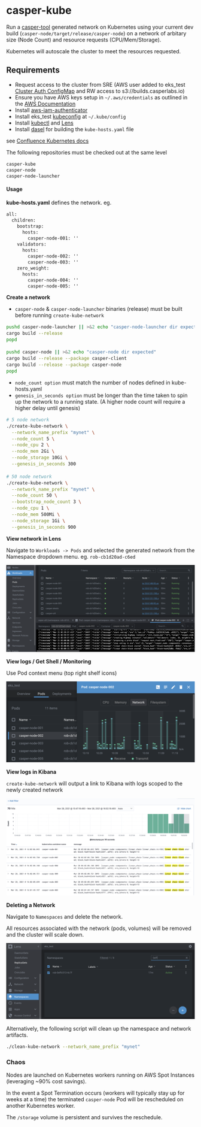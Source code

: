 # casper-kube

Run a [casper-tool](https://github.com/dwerner/casper-test-ansible/blob/main/casper-tool.py) generated network on Kubernetes using your current dev build (`casper-node/target/release/casper-node`) on a network of arbitary size (Node Count) and resource requests (CPU/Mem/Storage).

Kubernetes will autoscale the cluster to meet the resources requested.

## Requirements

* Request access to the cluster from SRE (AWS user added to eks_test [Cluster Auth ConfigMap](https://github.com/CasperLabs/sre/blob/master/kubernetes/clusters/test/config-map-aws-auth.yaml) and RW access to s3://builds.casperlabs.io)
* Ensure you have AWS keys setup in `~/.aws/credentials` as outlined in the [AWS Documentation](https://docs.aws.amazon.com/cli/latest/userguide/cli-configure-files.html)
* Install [aws-iam-authenticator](https://docs.aws.amazon.com/eks/latest/userguide/install-aws-iam-authenticator.html)
* Install eks_test [kubeconfig](https://github.com/CasperLabs/sre/blob/master/terraform/kubernetes/test/kubeconfig_test) at `~/.kube/config`
* Install [kubectl](https://kubernetes.io/docs/tasks/tools/install-kubectl/) and [Lens](https://k8slens.dev/)
* Install [dasel](https://daseldocs.tomwright.me/installation) for building the `kube-hosts.yaml` file


see [Confluence Kubernetes docs](https://casperlabs.atlassian.net/wiki/spaces/OPS/pages/1034584065/Kubernetes)


The following repositories must be checked out at the same level

```
casper-kube
casper-node
casper-node-launcher
```


#### Usage

**kube-hosts.yaml** defines the network. eg.

```
all:
  children:
    bootstrap:
      hosts:
        casper-node-001: ''
    validators:
      hosts:
        casper-node-002: ''
        casper-node-003: ''
    zero_weight:
      hosts:
        casper-node-004: ''
        casper-node-005: ''
```

**Create a network**

* `casper-node` & `casper-node-launcher` binaries (release) must be built before running `create-kube-network`

```bash
pushd casper-node-launcher || >&2 echo "casper-node-launcher dir expected"
cargo build --release
popd

pushd casper-node || >&2 echo "casper-node dir expected"
cargo build --release --package casper-client
cargo build --release --package casper-node
popd
```

* `node_count option` must match the number of nodes defined in kube-hosts.yaml
* `genesis_in_seconds option` must be longer than the time taken to spin up the network to a running state. (A higher node count will require a higher delay until genesis)

```bash
# 5 node network
./create-kube-network \
  --network_name_prefix "mynet" \
  --node_count 5 \
  --node_cpu 2 \
  --node_mem 2Gi \
  --node_storage 10Gi \
  --genesis_in_seconds 300

# 50 node network
./create-kube-network \
  --network_name_prefix "mynet" \
  --node_count 50 \
  --bootstrap_node_count 3 \
  --node_cpu 1 \
  --node_mem 500Mi \
  --node_storage 1Gi \
  --genesis_in_seconds 900
```

**View network in Lens**

Navigate to `Workloads -> Pods` and selected the generated network from the Namespace dropdown menu. eg. `rob-cb1d20ad-c6ed`

![Lens example](docs/readme1.png)

**View logs / Get Shell / Monitoring**

Use Pod context menu (top right shelf icons)

![Lens example](docs/readme2.png)

**View logs in Kibana**

`create-kube-network` will output a link to Kibana with logs scoped to the newly created network

![Kibana Logs](docs/readme3.png)

**Deleting a Network**

Navigate to `Namespaces` and delete the network.

All resources associated with the network (pods, volumes) will be removed and the cluster will scale down.

![Delete Network](docs/readme4.png)

Alternatively, the following script will clean up the namespace and network artifacts.

```bash
./clean-kube-network --network_name_prefix "mynet"
```

### Chaos

Nodes are launched on Kubernetes workers running on AWS Spot Instances (leveraging ~90% cost savings).

In the event a Spot Termination occurs (workers will typically stay up for weeks at a time) the terminated `casper-node` Pod will be rescheduled on another Kubernetes worker.

The `/storage` volume is persistent and survives the reschedule.
